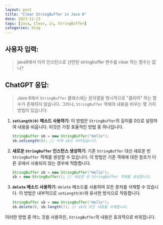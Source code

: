 ```yaml
---
layout: post
title: "Clear StringBuffer in Java 8"
date: 2023-11-13
tags: [Java, Clear, in, StringBuffer]
categories: blog
---
```


## 사용자 입력:
> java8에서 이미 인스턴스로 선언된  stringbuffer 변수를 clear 하는 함수는 없나?

## ChatGPT 응답:
> Java 8에서 `StringBuffer` 클래스에는 문자열을 명시적으로 "클리어" 하는 함수가 존재하지 않습니다. 그러나, `StringBuffer` 객체의 내용을 비우는 몇 가지 방법이 있습니다:

1. **`setLength(0)` 메소드 사용하기**: 이 방법은 `StringBuffer`의 길이를 0으로 설정하여 내용을 비웁니다. 이것은 가장 효율적인 방법 중 하나입니다.

   ```java
   StringBuffer sb = new StringBuffer("Hello");
   sb.setLength(0); // 이제 sb는 비어있습니다.
   ```

2. **새로운 `StringBuffer` 인스턴스 생성하기**: 기존 `StringBuffer` 대신 새로운 빈 `StringBuffer` 객체를 생성할 수 있습니다. 이 방법은 기존 객체에 대한 참조가 다른 곳에서 사용되지 않는 경우에 적합합니다.

   ```java
   StringBuffer sb = new StringBuffer("Hello");
   sb = new StringBuffer(); // 새로운 빈 StringBuffer 객체를 생성합니다.
   ```

3. **`delete` 메소드 사용하기**: `delete` 메소드를 사용하여 모든 문자를 삭제할 수 있습니다. 이 방법은 내부적으로 `setLength(0)`와 유사한 방식으로 작동합니다.

   ```java
   StringBuffer sb = new StringBuffer("Hello");
   sb.delete(0, sb.length()); // sb의 모든 내용을 삭제합니다.
   ```

이러한 방법 중 어느 것을 사용하든, `StringBuffer`의 내용은 효과적으로 비워집니다.

